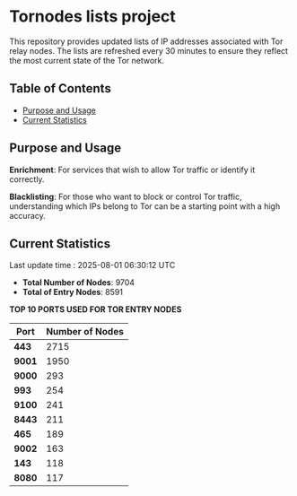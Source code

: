 # Tornodes lists project

This repository provides updated lists of IP addresses associated with Tor relay nodes. The lists are refreshed every 30 minutes to ensure they reflect the most current state of the Tor network.

## Table of Contents

- [Purpose and Usage](#purpose-and-usage)
- [Current Statistics](#current-statistics)


## Purpose and Usage

**Enrichment**: For services that wish to allow Tor traffic or identify it correctly.

**Blacklisting**: For those who want to block or control Tor traffic, understanding which IPs belong to Tor can be a starting point with a high accuracy.

## Current Statistics

Last update time : 2025-08-01 06:30:12 UTC

- **Total Number of Nodes**: 9704
- **Total of Entry Nodes**: 8591

**TOP 10 PORTS USED FOR TOR ENTRY NODES**

| **Port** | **Number of Nodes** |
|------|-----------------|
| **443**   | 2715  |
| **9001**   | 1950  |
| **9000**   | 293  |
| **993**   | 254  |
| **9100**   | 241  |
| **8443**   | 211  |
| **465**   | 189  |
| **9002**   | 163  |
| **143**   | 118  |
| **8080**   | 117  |

